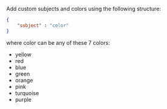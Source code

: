 Add custom subjects and colors using the following structure:

```json
{
    "subject" : "color"
}
```

where color can be any of these 7 colors:
- yellow
- red
- blue
- green
- orange
- pink
- turquoise
- purple